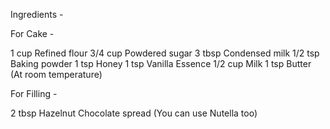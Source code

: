 Ingredients -

For Cake -

1 cup Refined flour
3/4 cup Powdered sugar
3 tbsp Condensed milk
1/2 tsp Baking powder
1 tsp Honey
1 tsp Vanilla Essence
1/2 cup Milk
1 tsp Butter (At room temperature)

For Filling - 

2 tbsp Hazelnut Chocolate spread (You can use Nutella too)
